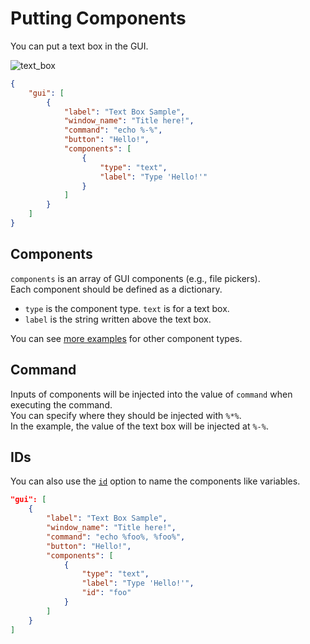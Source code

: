 # Putting Components

You can put a text box in the GUI.  

![text_box](https://github.com/matyalatte/tuw/assets/69258547/0fffa15a-2bae-48b3-be07-947e42175be5)  

```json
{
    "gui": [
        {
            "label": "Text Box Sample",
            "window_name": "Title here!",
            "command": "echo %-%",
            "button": "Hello!",
            "components": [
                {
                    "type": "text",
                    "label": "Type 'Hello!'"
                }
            ]
        }
    ]
}
```

## Components

`components` is an array of GUI components (e.g., file pickers).  
Each component should be defined as a dictionary.  

-   `type` is the component type. `text` is for a text box.
-   `label` is the string written above the text box.

You can see [more examples](../../#2-components) for other component types.

## Command

Inputs of components will be injected into the value of `command` when executing the command.  
You can specify where they should be injected with `%*%`.  
In the example, the value of the text box will be injected at `%-%`.  

## IDs

You can also use the [`id`](../../comp_options/id) option to name the components like variables.  

```json
"gui": [
    {
        "label": "Text Box Sample",
        "window_name": "Title here!",
        "command": "echo %foo%, %foo%",
        "button": "Hello!",
        "components": [
            {
                "type": "text",
                "label": "Type 'Hello!'",
                "id": "foo"
            }
        ]
    }
]
```
